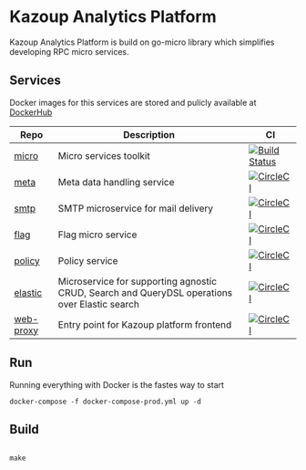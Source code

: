 # Kazoup Analytics Platform 

Kazoup Analytics Platform is build on go-micro library which simplifies developing RPC micro services.

## Services

Docker images for this services are stored and pulicly available at [DockerHub](https://hub.docker.com/u/kazoup/)

Repo | Description |   CI     
-----|------------ | -------- 
[micro](https://github.com/micro/micro) |Micro services toolkit | [![Build Status](https://travis-ci.org/micro/micro.svg?branch=master)](https://travis-ci.org/micro/micro) 
[meta](https://github.com/kazoup/meta) | Meta data handling service | [![CircleCI](https://circleci.com/gh/kazoup/meta.svg?style=svg)](https://circleci.com/gh/kazoup/meta)
[smtp](https://github.com/kazoup/smtp) | SMTP microservice for mail delivery | [![CircleCI](https://circleci.com/gh/kazoup/smtp.svg?style=svg)](https://circleci.com/gh/kazoup/smtp)
[flag](https://github.com/kazoup/flag) | Flag micro service | [![CircleCI](https://circleci.com/gh/kazoup/flag.svg?style=svg)](https://circleci.com/gh/kazoup/flag) 
[policy](https://github.com/kazoup/policy) | Policy service | [![CircleCI](https://circleci.com/gh/kazoup/policy.svg?style=svg&circle-token=1e5f2d34488ed3bad550549f76e6ec45eca6c50d)](https://circleci.com/gh/kazoup/policy)
[elastic](https://github.com/kazoup/elastic) | Microservice for supporting agnostic CRUD, Search and QueryDSL operations over Elastic search | [![CircleCI](https://circleci.com/gh/kazoup/elastic.svg?style=svg)](https://circleci.com/gh/kazoup/elastic)
[web-proxy](https://github.com/kazoup/web-proxy) | Entry point for Kazoup platform frontend | [![CircleCI](https://circleci.com/gh/kazoup/web-proxy.svg?style=svg&circle-token=1644b35cf078b8382f46748e39299d525ce15fc0)](https://circleci.com/gh/kazoup/web-proxy)



## Run

Running everything with Docker is the fastes way to start

```
docker-compose -f docker-compose-prod.yml up -d

```

## Build


```

make 

```



